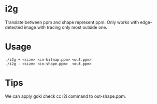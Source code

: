 # i2g
Translate between ppm and shape represent ppm.
Only works with edge-detected image with tracing only most outside one.

# Usage
    ./i2g + <size> <in-bitmap.ppm> <out.ppm>
    ./i2g - <size> <in-shape.ppm>  <out.ppm>

# Tips
We can apply goki check cc i2i command to out-shape.ppm.
